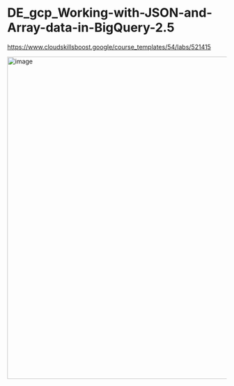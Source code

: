 # DE_gcp_Working-with-JSON-and-Array-data-in-BigQuery-2.5
https://www.cloudskillsboost.google/course_templates/54/labs/521415

<img width="1354" height="740" alt="image" src="https://github.com/user-attachments/assets/6bf1e54d-54ad-4a6b-8295-77c56ddfc570" />

